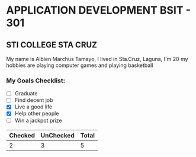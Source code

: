 # APPLICATION DEVELOPMENT BSIT - 301
## STI COLLEGE STA CRUZ
My name is Albien Marchus Tamayo, I lived in Sta.Cruz, Laguna, I'm 20 my hobbies are playing computer games and playing basketball
### My Goals Checklist:
- [ ] Graduate
- [ ] Find decent job
- [x] Live a good life
- [x] Help other people
- [ ] Win a jackpot prize

| Checked | UnChecked | Total|
| ----------- | ----------- | ----------- |
| 2 | 3 | 5 |

       
